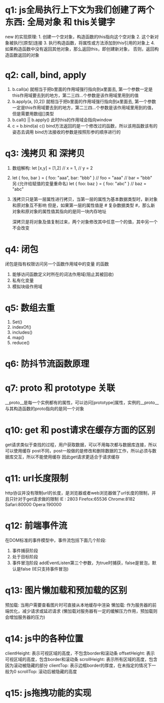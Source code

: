 # q1: js全局执行上下文为我们创建了两个东西:  全局对象 和 this关键字
  new 的实现原理:
    1. 创建一个空对象，构造函数的this指向这个空对象
    2. 这个新对象被执行[原型]连接
    3. 执行构造函数，将属性或方法添加到this引用的对象上
    4. 如果构造函数中没有返回其他对象，那么返回this，即创建新对象，
       否则，返回构造函数返回的对象

# q2: call, bind, apply
  1. b.call(a) 就相当于把b里面的作用域强行指向到a里面去,
     第一个参数一定是this作用域要去到的地方，第二三四...个参数是该作用域里用到的值
  2. b.apply(a, [0,2]) 就相当于把b里面的作用域强行指向到a里面去,
     第一个参数一定是this作用域要去到的地方，第二三四...个参数是该作用域里用到的值，
     但是需要用数组[]类型
  3. b.call() || b.apply() 此时this的作用域会指向window
  4. c = b.bind(a)
     c() 
     bind方法返回的是一个修改过的函数，所以该用函数该有的姿态去调用
     bind方法接收的参数是按照形参的顺序进行的

# q3: 浅拷贝 和 深拷贝
  1. 数组解构:
     let [x,y] = [1,2]
     // x = 1,
     // y = 2
  2. let { foo, bar } = { foo: "aaa", bar: "bbb" }
     // foo = "aaa"
     // bar = "bbb"
     另:(允许给赋值的变量重命名)
     let { foo: baz } = { foo: "abc" }
     // baz = "abc"
  3. 浅拷贝只是第一层属性进行拷贝，当第一层的属性为基本数据类型时，新对象和原对象互不影响
     但是，如果第一层的属性值是 # 复杂数据类型 #，那么新对象和原对象的属性值其指向的是同一块内存地址

     深拷贝是将对象及值复制过来，两个对象修改其中任意一个的值，其中另一个不会改变

# q4: 闭包
  闭包是指有权限访问另一个函数作用域中的变量 的函数
  1. 能够访问函数定义时所在的词法作用域(阻止其被回收) 
  2. 私有化变量
  3. 模拟块级作用域

# q5: 数组去重
  1. Set()
  2. indexOf()
  3. includes()
  4. map()
  5. reduce()

# q6: 防抖节流函数原理

# q7: __proto__ 和 prototype 关联
  __proto__是每一个实例都有的属性，可以访问[prototype]属性，实例的__proto__与其构造函数的proto指向的是同一个对象

# q10: get 和 post请求在缓存方面的区别
  get请求类似于查找的过程，用户获取数据，可以不用每次都与数据库连接，所以可以使用缓存
  post不同，post一般做的是修改和删除数据的工作，所以必须与数据库交互，所以不能使用缓存
  因此get请求更适合于请求缓存

# q11: url长度限制
  http协议并没有限制url的长度，是浏览器或者web浏览器做了url长度的限制，并且只针对于get请求做的限制
  IE : 2803
  Firefox:65536
  Chrome:8182
  Safari:80000
  Opera:190000

# q12: 前端事件流
  在DOM标准的事件模型中，事件流包括下面几个阶段:
  1. 事件捕获阶段
  2. 处于目标阶段
  3. 事件冒泡阶段
  addEventListen第三个参数，为true时捕获，false是冒泡，默认是false (IE只支持事件冒泡)

# q13: 图片懒加载和预加载的区别
  预加载: 当用户需要查看图片时可直接从本地缓存中渲染
  懒加载: 作为服务器的前端优化，减少请求或延迟请求 
  (懒加载对服务器有一定的缓解压力作用，预加载则会增加服务器的压力) 

# q14: js中的各种位置
  clientHeight: 表示可视区域的高度，不包含border和滚动条
  offsetHeight: 表示可视区域的高度，包含border和滚动条
  scrollHeight: 表示所有区域的高度，包含因为滚动被隐藏的部分
  clientTop: 表示边框border的厚度，在未指定的情况下一般为0
  scrollTop: 滚动后被隐藏的高度

# q15: js拖拽功能的实现